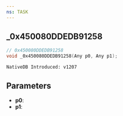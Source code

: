 ```yaml
---
ns: TASK
---
```

## _0x450080DDEDB91258

```c
// 0x450080DDEDB91258
void _0x450080DDEDB91258(Any p0, Any p1);
```

```
NativeDB Introduced: v1207
```

## Parameters
* **p0**:
* **p1**:
